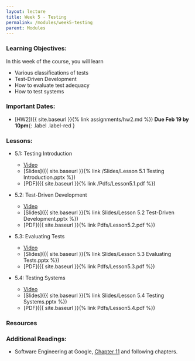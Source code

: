 ```yaml
---
layout: lecture
title: Week 5 - Testing
permalink: /modules/week5-testing
parent: Modules
---
```

### Learning Objectives:

In this week of the course, you will learn
* Various classifications of tests
* Test-Driven Development
* How to evaluate test adequacy
* How to test systems


### Important Dates:
* [HW2]({{ site.baseurl }}{% link assignments/hw2.md %}) **Due Feb 19 by 10pm**{: .label .label-red }


### Lessons:
* 5.1: Testing Introduction

    * [Video](https://northeastern.instructure.com/courses/60188/pages/lesson-5-dot-1-testing-introduction-video?module_item_id=5525950)
    * [Slides]({{ site.baseurl }}{% link /Slides/Lesson 5.1 Testing Introduction.pptx %}) 
    * [PDF]({{ site.baseurl }}{% link /Pdfs/Lesson5.1.pdf %})

* 5.2: Test-Driven Development

    * [Video](https://northeastern.instructure.com/courses/60188/pages/lesson-5-dot-2-test-driven-development-video?module_item_id=5527260)
    * [Slides]({{ site.baseurl }}{% link Slides/Lesson 5.2 Test-Driven Development.pptx %}) 
    * [PDF]({{ site.baseurl }}{% link Pdfs/Lesson5.2.pdf %})
    
* 5.3: Evaluating Tests

    * [Video](https://northeastern.instructure.com/courses/60188/pages/lesson-5-dot-3-evaluating-tests-video?module_item_id=5528388)
    * [Slides]({{ site.baseurl }}{% link Slides/Lesson 5.3 Evaluating Tests.pptx %}) 
    * [PDF]({{ site.baseurl }}{% link Pdfs/Lesson5.3.pdf %})
    
* 5.4: Testing Systems

    * [Video](https://northeastern.instructure.com/courses/60188/pages/lesson-5-dot-4-testing-systems-video?module_item_id=5529666)
    * [Slides]({{ site.baseurl }}{% link Slides/Lesson 5.4 Testing Systems.pptx %}) 
    * [PDF]({{ site.baseurl }}{% link Pdfs/Lesson5.4.pdf %})


### Resources


### Additional Readings:
* Software Engineering at Google, [Chapter 11](https://learning.oreilly.com/library/view/software-engineering-at/9781492082781/ch11.html#testing_overview) and following chapters.
